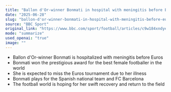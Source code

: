 ```yaml
---
title: "Ballon d'Or-winner Bonmati in hospital with meningitis before Euros"
date: "2025-06-28"
slug: "ballon-d'or-winner-bonmati-in-hospital-with-meningitis-before-euros"
source: "BBC Sport"
original_link: "https://www.bbc.com/sport/football/articles/c9w184xndyeo"
mode: "summarize"
used_openai: "true"
image: ""
---
```


- Ballon d'Or-winner Bonmati is hospitalized with meningitis before Euros
- Bonmati won the prestigious award for the best female footballer in the world
- She is expected to miss the Euros tournament due to her illness
- Bonmati plays for the Spanish national team and FC Barcelona
- The football world is hoping for her swift recovery and return to the field